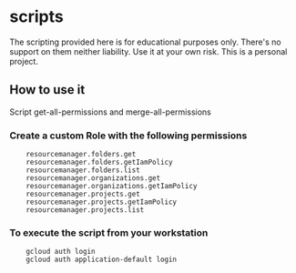 # scripts
The scripting provided here is for educational purposes only. There's no support on them neither liability. Use it at your own risk. This is a personal project.

## How to use it

Script get-all-permissions and merge-all-permissions

### Create a custom Role with the following permissions
```
    resourcemanager.folders.get
    resourcemanager.folders.getIamPolicy
    resourcemanager.folders.list
    resourcemanager.organizations.get
    resourcemanager.organizations.getIamPolicy
    resourcemanager.projects.get
    resourcemanager.projects.getIamPolicy
    resourcemanager.projects.list
```

### To execute the script from your workstation

``` 
    gcloud auth login
    gcloud auth application-default login
```
